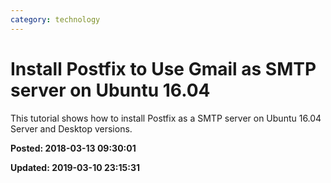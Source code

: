 ```yaml
---
category: technology
---
```

# Install Postfix to Use Gmail as SMTP server on Ubuntu 16.04 

This tutorial shows how to install Postfix as a SMTP server on Ubuntu 16.04 Server and Desktop versions.

**Posted: 2018-03-13 09:30:01** 

**Updated: 2019-03-10 23:15:31** 


